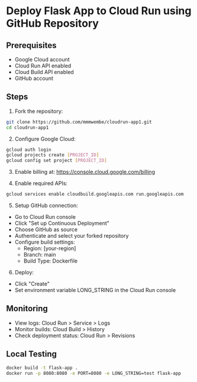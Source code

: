 # Deploy Flask App to Cloud Run using GitHub Repository

## Prerequisites
- Google Cloud account
- Cloud Run API enabled
- Cloud Build API enabled
- GitHub account

## Steps

1. Fork the repository:
```bash
git clone https://github.com/mmmwembe/cloudrun-app1.git
cd cloudrun-app1
```

2. Configure Google Cloud:
```bash
gcloud auth login
gcloud projects create [PROJECT_ID]
gcloud config set project [PROJECT_ID]
```

3. Enable billing at: https://console.cloud.google.com/billing

4. Enable required APIs:
```bash
gcloud services enable cloudbuild.googleapis.com run.googleapis.com
```

5. Setup GitHub connection:
- Go to Cloud Run console
- Click "Set up Continuous Deployment"
- Choose GitHub as source
- Authenticate and select your forked repository
- Configure build settings:
  - Region: [your-region]
  - Branch: main
  - Build Type: Dockerfile

6. Deploy:
- Click "Create"
- Set environment variable LONG_STRING in the Cloud Run console

## Monitoring
- View logs: Cloud Run > Service > Logs
- Monitor builds: Cloud Build > History
- Check deployment status: Cloud Run > Revisions

## Local Testing
```bash
docker build -t flask-app .
docker run -p 8080:8080 -e PORT=8080 -e LONG_STRING=test flask-app
```